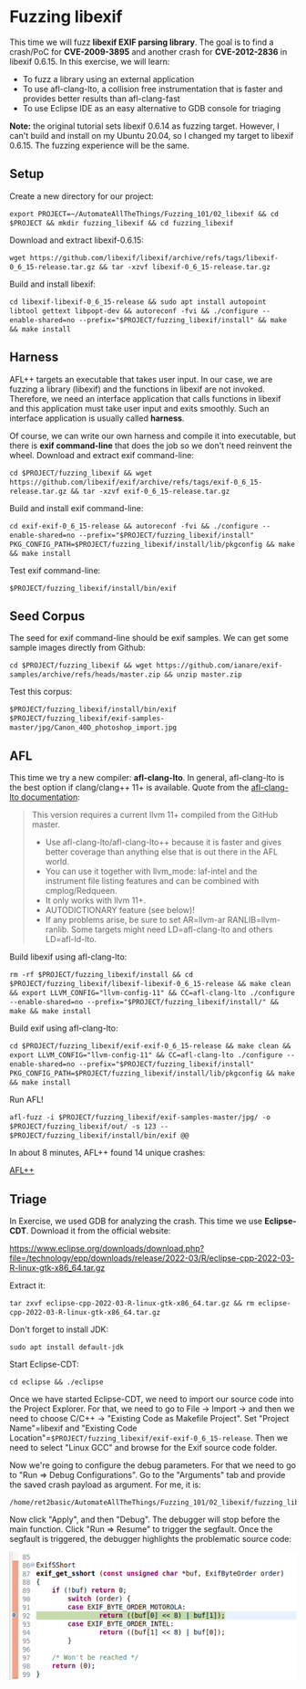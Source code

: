# Fuzzing libexif

This time we will fuzz **libexif EXIF parsing library**. The goal is to find a crash/PoC for **CVE-2009-3895** and another crash for **CVE-2012-2836** in libexif 0.6.15. In this exercise, we will learn:

- To fuzz a library using an external application
- To use afl-clang-lto, a collision free instrumentation that is faster and provides better results than afl-clang-fast
- To use Eclipse IDE as an easy alternative to GDB console for triaging

**Note:** the original tutorial sets libexif 0.6.14 as fuzzing target. However, I can't build and install on my Ubuntu 20.04, so I changed my target to libexif 0.6.15. The fuzzing experience will be the same.

## Setup

Create a new directory for our project:

```shell
export PROJECT=~/AutomateAllTheThings/Fuzzing_101/02_libexif && cd $PROJECT && mkdir fuzzing_libexif && cd fuzzing_libexif
```

Download and extract libexif-0.6.15:

```shell
wget https://github.com/libexif/libexif/archive/refs/tags/libexif-0_6_15-release.tar.gz && tar -xzvf libexif-0_6_15-release.tar.gz
```

Build and install libexif:

```shell
cd libexif-libexif-0_6_15-release && sudo apt install autopoint libtool gettext libpopt-dev && autoreconf -fvi && ./configure --enable-shared=no --prefix="$PROJECT/fuzzing_libexif/install" && make && make install
```

## Harness

AFL++ targets an executable that takes user input. In our case, we are fuzzing a library (libexif) and the functions in libexif are not invoked. Therefore, we need an interface application that calls functions in libexif and this application must take user input and exits smoothly. Such an interface application is usually called **harness**.

Of course, we can write our own harness and compile it into executable, but there is **exif command-line** that does the job so we don't need reinvent the wheel. Download and extract exif command-line:

```shell
cd $PROJECT/fuzzing_libexif && wget https://github.com/libexif/exif/archive/refs/tags/exif-0_6_15-release.tar.gz && tar -xzvf exif-0_6_15-release.tar.gz
```

Build and install exif command-line:

```shell
cd exif-exif-0_6_15-release && autoreconf -fvi && ./configure --enable-shared=no --prefix="$PROJECT/fuzzing_libexif/install" PKG_CONFIG_PATH=$PROJECT/fuzzing_libexif/install/lib/pkgconfig && make && make install
```

Test exif command-line:

```shell
$PROJECT/fuzzing_libexif/install/bin/exif
```

## Seed Corpus

The seed for exif command-line should be exif samples. We can get some sample images directly from Github:

```shell
cd $PROJECT/fuzzing_libexif && wget https://github.com/ianare/exif-samples/archive/refs/heads/master.zip && unzip master.zip
```

Test this corpus:

```shell
$PROJECT/fuzzing_libexif/install/bin/exif $PROJECT/fuzzing_libexif/exif-samples-master/jpg/Canon_40D_photoshop_import.jpg
```

## AFL

This time we try a new compiler: **afl-clang-lto**. In general, afl-clang-lto is the best option if  clang/clang++ 11+ is available. Quote from the [afl-clang-lto documentation](https://github.com/AFLplusplus/AFLplusplus/blob/stable/instrumentation/README.lto.md):

> This version requires a current llvm 11+ compiled from the GitHub master.
> - Use afl-clang-lto/afl-clang-lto++ because it is faster and gives better coverage than anything else that is out there in the AFL world.
> - You can use it together with llvm_mode: laf-intel and the instrument file listing features and can be combined with cmplog/Redqueen.
> - It only works with llvm 11+.
> - AUTODICTIONARY feature (see below)!
> - If any problems arise, be sure to set AR=llvm-ar RANLIB=llvm-ranlib. Some targets might need LD=afl-clang-lto and others LD=afl-ld-lto.

Build libexif using afl-clang-lto:

```shell
rm -rf $PROJECT/fuzzing_libexif/install && cd $PROJECT/fuzzing_libexif/libexif-libexif-0_6_15-release && make clean && export LLVM_CONFIG="llvm-config-11" && CC=afl-clang-lto ./configure --enable-shared=no --prefix="$PROJECT/fuzzing_libexif/install/" && make && make install
```

Build exif using afl-clang-lto:

```shell
cd $PROJECT/fuzzing_libexif/exif-exif-0_6_15-release && make clean && export LLVM_CONFIG="llvm-config-11" && CC=afl-clang-lto ./configure --enable-shared=no --prefix="$PROJECT/fuzzing_libexif/install" PKG_CONFIG_PATH=$PROJECT/fuzzing_libexif/install/lib/pkgconfig && make && make install
```

Run AFL!

```shell
afl-fuzz -i $PROJECT/fuzzing_libexif/exif-samples-master/jpg/ -o $PROJECT/fuzzing_libexif/out/ -s 123 -- $PROJECT/fuzzing_libexif/install/bin/exif @@
```

In about 8 minutes, AFL++ found 14 unique crashes:

[AFL++](https://raw.githubusercontent.com/ret2basic/AutomateAllTheThings/main/Fuzzing_101/02_libexif/AFL.png)

## Triage

In Exercise, we used GDB for analyzing the crash. This time we use **Eclipse-CDT**. Download it from the official website:

https://www.eclipse.org/downloads/download.php?file=/technology/epp/downloads/release/2022-03/R/eclipse-cpp-2022-03-R-linux-gtk-x86_64.tar.gz

Extract it:

```shell
tar zxvf eclipse-cpp-2022-03-R-linux-gtk-x86_64.tar.gz && rm eclipse-cpp-2022-03-R-linux-gtk-x86_64.tar.gz
```

Don't forget to install JDK:

```shell
sudo apt install default-jdk
```

Start Eclipse-CDT:

```shell
cd eclipse && ./eclipse
```

Once we have started Eclipse-CDT, we need to import our source code into the Project Explorer. For that, we need to go to File -> Import -> and then we need to choose C/C++ -> "Existing Code as Makefile Project". Set "Project Name"=libexif and "Existing Code Location"=`$PROJECT/fuzzing_libexif/exif-exif-0_6_15-release`. Then we need to select "Linux GCC" and browse for the Exif source code folder.

Now we're going to configure the debug parameters. For that we need to go to "Run => Debug Configurations". Go to the "Arguments" tab and provide the saved crash payload as argument. For me, it is:

```
/home/ret2basic/AutomateAllTheThings/Fuzzing_101/02_libexif/fuzzing_libexif/out/default/crashes/id:000000,sig:11,src:000320,time:62014,execs:67639,op:havoc,rep:16
```

Now click "Apply", and then "Debug". The debugger will stop before the main function. Click "Run => Resume" to trigger the segfault. Once the segfault is triggered, the debugger highlights the problematic source code:

![Eclipse](https://raw.githubusercontent.com/ret2basic/AutomateAllTheThings/main/Fuzzing_101/02_libexif/Eclipse.png)
